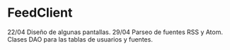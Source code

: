 # FeedClient

22/04 Diseño de algunas pantallas.
29/04 Parseo de fuentes RSS y Atom. Clases DAO para las tablas de usuarios y fuentes.
